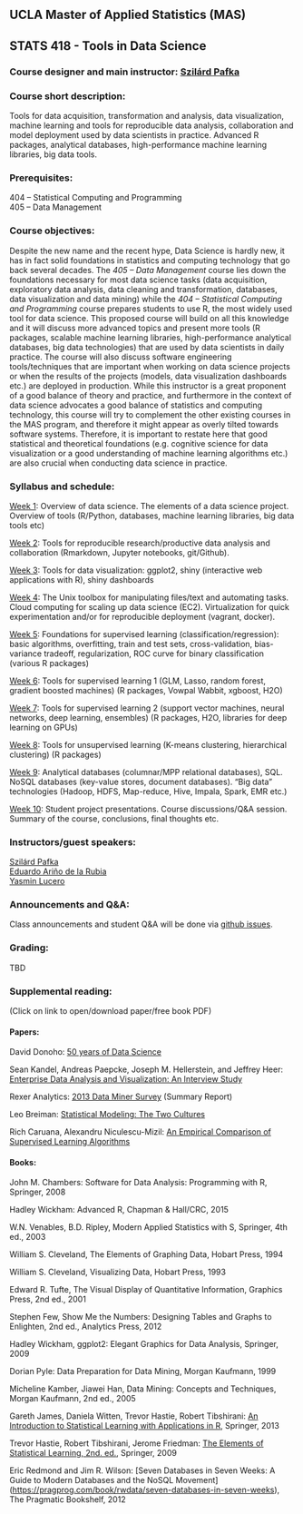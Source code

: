 ## UCLA Master of Applied Statistics (MAS) 

## STATS 418 - Tools in Data Science 


### Course designer and main instructor: [Szilárd Pafka](https://www.linkedin.com/in/szilard)


### Course short description: 

Tools for data acquisition, transformation and analysis, data visualization, machine learning and tools for reproducible data analysis, collaboration and model deployment used by data scientists in practice. Advanced R packages, analytical databases, high-performance machine learning libraries, big data tools. 


### Prerequisites: 

404 – Statistical Computing and Programming <br>
405 – Data Management 


### Course objectives: 

Despite the new name and the recent hype, Data Science is hardly new, it has in fact solid foundations in statistics and computing technology that go back several decades.
The *405 – Data Management* course lies down the foundations necessary for most data science tasks (data acquisition, exploratory data analysis, data cleaning and transformation, databases, data visualization and data mining) while the *404 – Statistical Computing and Programming* course prepares students to use R, the most widely used tool for data science.
This proposed course will build on all this knowledge and it will discuss more advanced topics and present more tools (R packages, scalable machine learning libraries, high-performance analytical databases, big data technologies) that are used by data scientists in daily practice.
The course will also discuss software engineering tools/techniques that are important when working on data science projects or when the results of the projects (models, data visualization dashboards etc.) are deployed in production.
While this instructor is a great proponent of a good balance of theory and practice, and furthermore in the context of data science advocates a good balance of statistics and computing technology, this course will try to complement the other existing courses in the MAS program, and therefore it might appear as overly tilted towards software systems.
Therefore, it is important to restate here that good statistical and theoretical foundations (e.g. cognitive science for data visualization or a good understanding of machine learning algorithms etc.) are also crucial when conducting data science in practice. 


### Syllabus and schedule: 

[Week 1](wk-01-intro): Overview of data science. The elements of a data science project. Overview of tools (R/Python, databases, machine learning libraries, big data tools etc) 

[Week 2](wk-02-repro): Tools for reproducible research/productive data analysis and collaboration (Rmarkdown, Jupyter notebooks, git/Github). 

[Week 3](wk-03-datavis): Tools for data visualization: ggplot2, shiny (interactive web applications with R), shiny dashboards 

[Week 4](wk-04-unix-cloud): The Unix toolbox for manipulating files/text and automating tasks. Cloud computing for scaling up data science (EC2). Virtualization for quick experimentation and/or for reproducible deployment (vagrant, docker). 

[Week 5](wk-05-ML): Foundations for supervised learning (classification/regression): basic algorithms, overfitting, train and test sets, cross-validation, bias-variance tradeoff, regularization, ROC curve for binary classification (various R packages) 

[Week 6](wk-06-ML): Tools for supervised learning 1 (GLM, Lasso, random forest, gradient boosted machines) (R packages, Vowpal Wabbit, xgboost, H2O)

[Week 7](wk-07-ML): Tools for supervised learning 2 (support vector machines, neural networks, deep learning, ensembles) (R packages, H2O, libraries for deep learning on GPUs) 

[Week 8](wk-08-ML): Tools for unsupervised learning (K-means clustering, hierarchical clustering) (R packages) 

[Week 9](wk-09-bigdata): Analytical databases (columnar/MPP relational databases), SQL. NoSQL databases (key-value stores, document databases). “Big data” technologies (Hadoop, HDFS, Map-reduce, Hive, Impala, Spark, EMR etc.) 

[Week 10](wk-10-end): Student project presentations. Course discussions/Q&A session. Summary of the course, conclusions, final thoughts etc. 


### Instructors/guest speakers:

[Szilárd Pafka](https://www.linkedin.com/in/szilard) <br>
[Eduardo Ariño de la Rubia](https://www.linkedin.com/in/earino) <br>
[Yasmin Lucero](https://www.linkedin.com/in/yasminlucero)


### Announcements and Q&A:

Class announcements and student Q&A will be done via 
[github issues](https://github.com/szilard/teach-data-science-UCLA-master-appl-stats/issues).


### Grading:

TBD



### Supplemental reading:

(Click on link to open/download paper/free book PDF)


#### Papers:

David Donoho: [50 years of Data Science](https://dl.dropboxusercontent.com/u/23421017/50YearsDataScience.pdf)

Sean Kandel, Andreas Paepcke, Joseph M. Hellerstein, and Jeffrey Heer: [Enterprise Data Analysis and Visualization: An Interview Study](http://db.cs.berkeley.edu/papers/vast12-interview.pdf) 

Rexer Analytics: [2013 Data Miner Survey](http://www.rexeranalytics.com/Data-Miner-Survey-Results-2013.html) (Summary Report) 

Leo Breiman: [Statistical Modeling: The Two Cultures](https://projecteuclid.org/download/pdf_1/euclid.ss/1009213726)

Rich Caruana, Alexandru Niculescu-Mizil: [An Empirical Comparison of Supervised Learning Algorithms](https://www.cs.cornell.edu/~caruana/ctp/ct.papers/caruana.icml06.pdf)


#### Books:

John M. Chambers: Software for Data Analysis: Programming with R, Springer, 2008 

Hadley Wickham: Advanced R, Chapman & Hall/CRC, 2015 

W.N. Venables, B.D. Ripley, Modern Applied Statistics with S, Springer, 4th ed., 2003 

William S. Cleveland, The Elements of Graphing Data, Hobart Press, 1994 

William S. Cleveland, Visualizing Data, Hobart Press, 1993 

Edward R. Tufte, The Visual Display of Quantitative Information, Graphics Press, 2nd ed., 2001 

Stephen Few, Show Me the Numbers: Designing Tables and Graphs to Enlighten, 2nd ed., Analytics Press, 2012 

Hadley Wickham, ggplot2: Elegant Graphics for Data Analysis, Springer, 2009 

Dorian Pyle: Data Preparation for Data Mining, Morgan Kaufmann, 1999 

Micheline Kamber, Jiawei Han, Data Mining: Concepts and Techniques, Morgan Kaufmann, 2nd ed., 2005 

Gareth James, Daniela Witten, Trevor Hastie, Robert Tibshirani: [An Introduction to Statistical Learning with Applications in R](http://www-bcf.usc.edu/~gareth/ISL/ISLR%20Sixth%20Printing.pdf), Springer, 2013

Trevor Hastie, Robert Tibshirani, Jerome Friedman: [The Elements of Statistical Learning, 2nd. ed.](http://statweb.stanford.edu/~tibs/ElemStatLearn/printings/ESLII_print10.pdf), Springer, 2009

 Eric Redmond and Jim R. Wilson: [Seven Databases in Seven Weeks: A Guide to Modern Databases and the NoSQL Movement] (https://pragprog.com/book/rwdata/seven-databases-in-seven-weeks), The Pragmatic Bookshelf, 2012




